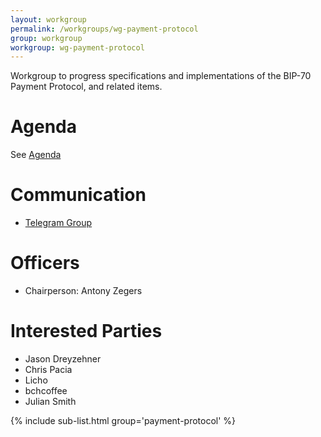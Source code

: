 ```yaml
---
layout: workgroup
permalink: /workgroups/wg-payment-protocol
group: workgroup
workgroup: wg-payment-protocol
---
```


Workgroup to progress specifications and implementations of the BIP-70 Payment Protocol, and related items.

# Agenda

See [Agenda](agenda.md)

# Communication

* [Telegram Group](https://t.me/joinchat/DUeWWhMyedJ43gxEHCaalw)

# Officers

 * Chairperson: Antony Zegers

# Interested Parties

 * Jason Dreyzehner
 * Chris Pacia
 * Licho
 * bchcoffee
 * Julian Smith
 
{% include sub-list.html group='payment-protocol' %}
